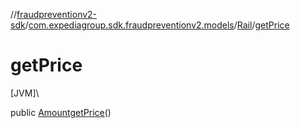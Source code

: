 //[fraudpreventionv2-sdk](../../../index.md)/[com.expediagroup.sdk.fraudpreventionv2.models](../index.md)/[Rail](index.md)/[getPrice](get-price.md)

# getPrice

[JVM]\

public [Amount](../-amount/index.md)[getPrice](get-price.md)()
